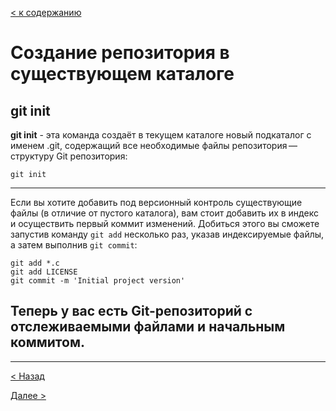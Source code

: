 [< к содержанию](./readme.md)

# Создание репозитория в существующем каталоге
## git init

**git init** - эта команда создаёт в текущем каталоге новый подкаталог с именем .git, содержащий все необходимые файлы репозитория — структуру Git репозитория:
```bash=
git init
```
---
Если вы хотите добавить под версионный контроль существующие файлы (в отличие от пустого каталога), вам стоит добавить их в индекс и осуществить первый коммит изменений. Добиться этого вы сможете запустив команду `git add` несколько раз, указав индексируемые файлы, а затем выполнив `git commit`:

```bash=
git add *.c
git add LICENSE
git commit -m 'Initial project version'
```



## Теперь у вас есть Git-репозиторий с отслеживаемыми файлами и начальным коммитом.

---
[< Назад](./init.md)

[Далее >](./clone.md)